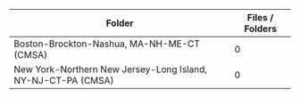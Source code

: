 | Folder                                                       |   Files / Folders |
|--------------------------------------------------------------|-------------------|
| Boston-Brockton-Nashua, MA-NH-ME-CT (CMSA)                   |                 0 |
| New York-Northern New Jersey-Long Island, NY-NJ-CT-PA (CMSA) |                 0 |